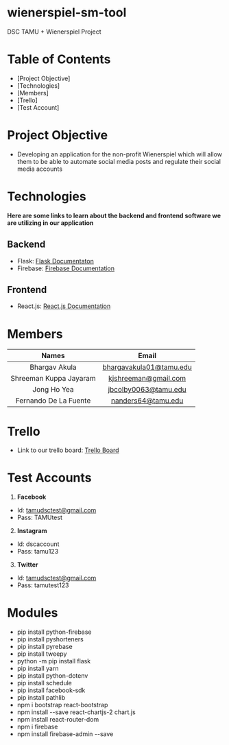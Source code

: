 # wienerspiel-sm-tool
DSC TAMU + Wienerspiel Project

# Table of Contents
* [Project Objective]
* [Technologies]
* [Members]
* [Trello]
* [Test Account]

# Project Objective
* Developing an application for the non-profit Wienerspiel which will allow them to be able to automate social media posts and regulate their social media accounts

# Technologies
<b>Here are some links to learn about the backend and frontend software we are utilizing in our application</b>

## Backend
* Flask: <a href= "https://flask.palletsprojects.com/en/1.1.x/">Flask Documentaton</a>
* Firebase: <a href= "https://firebase.google.com/docs/build">Firebase Documentation</a>

## Frontend
* React.js: <a href= "https://reactjs.org/docs/getting-started.html">React.js Documentation</a>

# Members

| Names       | Email     |
| :-------------: | :----------: | 
|  Bhargav Akula | bhargavakula01@tamu.edu   | 
| Shreeman Kuppa Jayaram   | kjshreeman@gmail.com |
| Jong Ho Yea  | jbcolby0063@tamu.edu | 
|  Fernando De La Fuente | nanders64@tamu.edu | 

# Trello
* Link to our trello board: <a href="https://trello.com/invite/b/l3VzuzxB/976a51f9732a7438424c6cab59cfd488/wienerspiel-project-board">Trello Board</a>

# Test Accounts
1. <strong>Facebook</strong>

* Id: tamudsctest@gmail.com
* Pass: TAMUtest

2. <strong>Instagram</strong>

* Id: dscaccount
* Pass: tamu123

3. <strong>Twitter</strong>
* Id: tamudsctest@gmail.com
* Pass: tamutest123

# Modules

* pip install python-firebase
* pip install pyshorteners
* pip install pyrebase
* pip install tweepy
* python -m pip install flask
* pip install yarn
* pip install python-dotenv
* pip install schedule
* pip install facebook-sdk
* pip install pathlib
* npm i bootstrap react-bootstrap 
* npm install --save react-chartjs-2 chart.js
* npm install react-router-dom
* npm i firebase
* npm install firebase-admin --save

